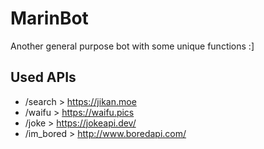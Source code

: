 # MarinBot
Another general purpose bot with some unique functions :]

## Used APIs
 - /search > https://jikan.moe
 - /waifu > https://waifu.pics
 - /joke > https://jokeapi.dev/
 - /im_bored > http://www.boredapi.com/
